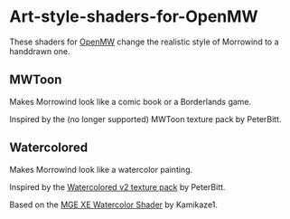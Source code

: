 # Art-style-shaders-for-OpenMW
These shaders for [OpenMW](https://openmw.org/) change the realistic style of Morrowind to a handdrawn one.

## MWToon
Makes Morrowind look like a comic book or a Borderlands game.

Inspired by the (no longer supported) MWToon texture pack by PeterBitt.

## Watercolored
Makes Morrowind look like a watercolor painting.

Inspired by the [Watercolored v2 texture pack](https://www.nexusmods.com/morrowind/mods/43375/) by PeterBitt.

Based on the [MGE XE Watercolor Shader](https://www.nexusmods.com/morrowind/mods/49473/) by Kamikaze1.
